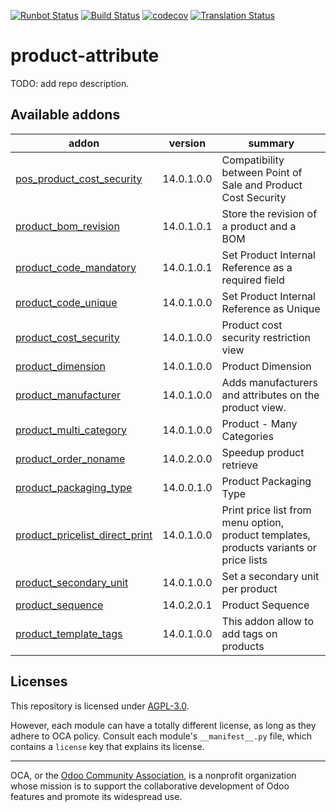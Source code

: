 [![Runbot Status](https://runbot.odoo-community.org/runbot/badge/flat/135/14.0.svg)](https://runbot.odoo-community.org/runbot/repo/github-com-oca-product-attribute-135)
[![Build Status](https://travis-ci.com/OCA/product-attribute.svg?branch=14.0)](https://travis-ci.com/OCA/product-attribute)
[![codecov](https://codecov.io/gh/OCA/product-attribute/branch/14.0/graph/badge.svg)](https://codecov.io/gh/OCA/product-attribute)
[![Translation Status](https://translation.odoo-community.org/widgets/product-attribute-14-0/-/svg-badge.svg)](https://translation.odoo-community.org/engage/product-attribute-14-0/?utm_source=widget)

<!-- /!\ do not modify above this line -->

# product-attribute

TODO: add repo description.

<!-- /!\ do not modify below this line -->

<!-- prettier-ignore-start -->

[//]: # (addons)

Available addons
----------------
addon | version | summary
--- | --- | ---
[pos_product_cost_security](pos_product_cost_security/) | 14.0.1.0.0 | Compatibility between Point of Sale and Product Cost Security
[product_bom_revision](product_bom_revision/) | 14.0.1.0.1 | Store the revision of a product and a BOM
[product_code_mandatory](product_code_mandatory/) | 14.0.1.0.1 | Set Product Internal Reference as a required field
[product_code_unique](product_code_unique/) | 14.0.1.0.0 | Set Product Internal Reference as Unique
[product_cost_security](product_cost_security/) | 14.0.1.0.0 | Product cost security restriction view
[product_dimension](product_dimension/) | 14.0.1.0.0 | Product Dimension
[product_manufacturer](product_manufacturer/) | 14.0.1.0.0 | Adds manufacturers and attributes on the product view.
[product_multi_category](product_multi_category/) | 14.0.1.0.0 | Product - Many Categories
[product_order_noname](product_order_noname/) | 14.0.2.0.0 | Speedup product retrieve
[product_packaging_type](product_packaging_type/) | 14.0.0.1.0 | Product Packaging Type
[product_pricelist_direct_print](product_pricelist_direct_print/) | 14.0.1.0.0 | Print price list from menu option, product templates, products variants or price lists
[product_secondary_unit](product_secondary_unit/) | 14.0.1.0.0 | Set a secondary unit per product
[product_sequence](product_sequence/) | 14.0.2.0.1 | Product Sequence
[product_template_tags](product_template_tags/) | 14.0.1.0.0 | This addon allow to add tags on products

[//]: # (end addons)

<!-- prettier-ignore-end -->

## Licenses

This repository is licensed under [AGPL-3.0](LICENSE).

However, each module can have a totally different license, as long as they adhere to OCA
policy. Consult each module's `__manifest__.py` file, which contains a `license` key
that explains its license.

----

OCA, or the [Odoo Community Association](http://odoo-community.org/), is a nonprofit
organization whose mission is to support the collaborative development of Odoo features
and promote its widespread use.
